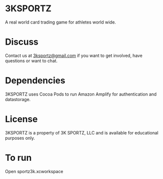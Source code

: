 # 3KSPORTZ
A real world card trading game for athletes world wide.

# Discuss
Contact us at 3ksportz@gmail.com if you want to get involved, have questions or want to chat.

# Dependencies
3KSPORTZ uses Cocoa Pods to run Amazon Amplify for authentication and datastorage. 

# License
3KSPORTZ is a property of 3K SPORTZ, LLC and is available for educational purposes only.

# To run
Open sportz3k.xcworkspace
